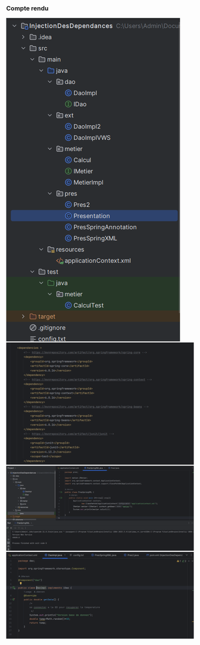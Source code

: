 <h3>Compte rendu</h3>
<img src="captures/Capture1.png">
<img src="captures/Capture2.png">
<img src="captures/Capture3.png">
<img src="captures/Capture4.png">